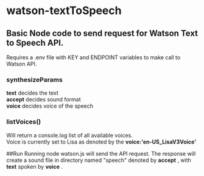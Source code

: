 # watson-textToSpeech

## Basic Node code to send request for Watson Text to Speech API.  
Requires a .env file with KEY and ENDPOINT variables to make call to Watson API.  

### synthesizeParams  
__text__ decides the text  
__accept__ decides sound format  
__voice__ decides voice of the speech  

### listVoices()  
Will return a console.log list of all available voices.  
Voice is currently set to Lisa as denoted by the __voice:'en-US_LisaV3Voice'__  

##Run
Running node watson.js will send the API request. The response will create a sound file in directory named "speech" denoted by __accept__ , with __text__ spoken by __voice__ .
